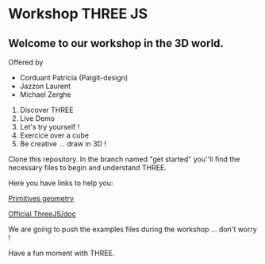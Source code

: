 # **Workshop THREE JS**

## Welcome to our workshop in the 3D world.

Offered by

- Corduant Patricia (Patgit-design)
- Jazzon Laurent
- Michael Zerghe

1. Discover THREE
2. Live Demo
3. Let's try yourself !
4. Exercice over a cube
5. Be creative ... draw in 3D !

Clone this repository.
In the branch named "get started" you''ll find the necessary files to begin and understand THREE.

Here you have links to help you:

[Primitives geometry](https://threejsfundamentals.org/threejs/lessons/threejs-primitives.html)

[Official ThreeJS/doc](https://threejs.org/docs/)

We are going to push the examples files during the workshop ... don't worry !

Have a fun moment with THREE.
